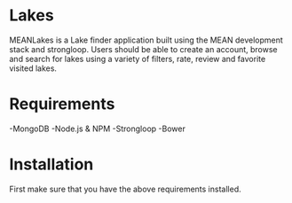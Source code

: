 Lakes
=====
MEANLakes is a Lake finder application built using the MEAN development stack and strongloop.  Users should be able to create an account, browse and search for lakes using a variety of filters, rate, review and favorite visited lakes.

Requirements
============
-MongoDB
-Node.js & NPM
-Strongloop
-Bower

Installation
============
First make sure that you have the above requirements installed.
